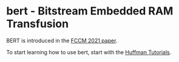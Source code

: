 # bert - Bitstream Embedded RAM Transfusion

BERT is introduced in the  [FCCM 2021 paper](docs/publications/bert_fccm2021.pdf).
<p>

To start learning how to use bert, start with the [Huffman Tutorials](docs/tutorials/README.md).

